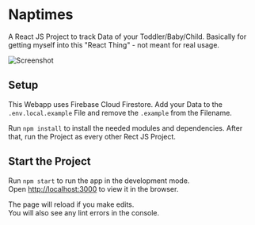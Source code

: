 # Naptimes

A React JS Project to track Data of your Toddler/Baby/Child. Basically for getting myself into this "React Thing" - not meant for real usage.

![Screenshot](https://ringorohe.github.io/Naptimes/screen.png)

## Setup

This Webapp uses Firebase Cloud Firestore. Add your Data to the `.env.local.example` File and remove the `.example` from the Filename.

Run `npm install` to install the needed modules and dependencies. After that, run the Project as every other Rect JS Project.

## Start the Project

Run `npm start` to run the app in the development mode.<br />
Open [http://localhost:3000](http://localhost:3000) to view it in the browser.

The page will reload if you make edits.<br />
You will also see any lint errors in the console.
